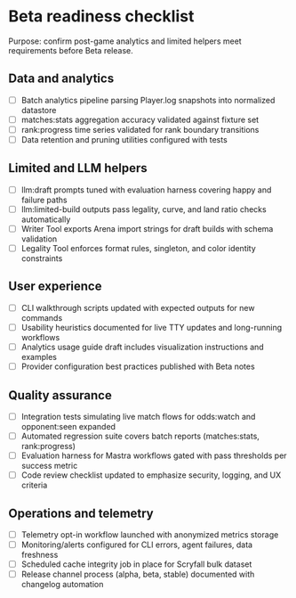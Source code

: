 # Beta readiness checklist
Purpose: confirm post-game analytics and limited helpers meet requirements before Beta release.

## Data and analytics
- [ ] Batch analytics pipeline parsing Player.log snapshots into normalized datastore
- [ ] matches:stats aggregation accuracy validated against fixture set
- [ ] rank:progress time series validated for rank boundary transitions
- [ ] Data retention and pruning utilities configured with tests

## Limited and LLM helpers
- [ ] llm:draft prompts tuned with evaluation harness covering happy and failure paths
- [ ] llm:limited-build outputs pass legality, curve, and land ratio checks automatically
- [ ] Writer Tool exports Arena import strings for draft builds with schema validation
- [ ] Legality Tool enforces format rules, singleton, and color identity constraints

## User experience
- [ ] CLI walkthrough scripts updated with expected outputs for new commands
- [ ] Usability heuristics documented for live TTY updates and long-running workflows
- [ ] Analytics usage guide draft includes visualization instructions and examples
- [ ] Provider configuration best practices published with Beta notes

## Quality assurance
- [ ] Integration tests simulating live match flows for odds:watch and opponent:seen expanded
- [ ] Automated regression suite covers batch reports (matches:stats, rank:progress)
- [ ] Evaluation harness for Mastra workflows gated with pass thresholds per success metric
- [ ] Code review checklist updated to emphasize security, logging, and UX criteria

## Operations and telemetry
- [ ] Telemetry opt-in workflow launched with anonymized metrics storage
- [ ] Monitoring/alerts configured for CLI errors, agent failures, data freshness
- [ ] Scheduled cache integrity job in place for Scryfall bulk dataset
- [ ] Release channel process (alpha, beta, stable) documented with changelog automation

